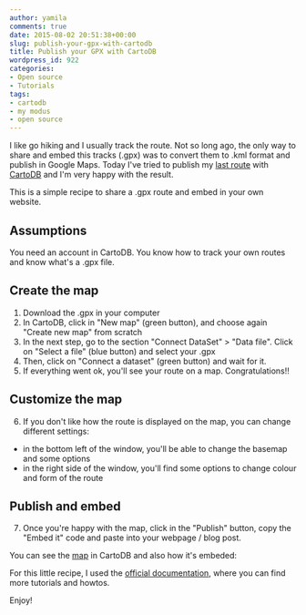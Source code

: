 ```yaml
---
author: yamila
comments: true
date: 2015-08-02 20:51:38+00:00
slug: publish-your-gpx-with-cartodb
title: Publish your GPX with CartoDB
wordpress_id: 922
categories:
- Open source
- Tutorials
tags:
- cartodb
- my modus
- open source
---
```


I like go hiking and I usually track the route. Not so long ago, the only way to share and embed this tracks (.gpx) was to convert them to .kml format and publish in Google Maps. Today I've tried to publish my [last route](http://dendarii.es/windmills-path-desde-hassocks-hasta-lewes/) with [CartoDB](https://cartodb.com/) and I'm very happy with the result.

This is a simple recipe to share a .gpx route and embed in your own website.

<!-- more -->



## Assumptions



You need an account in CartoDB. You know how to track your own routes and know what's a .gpx file.



## Create the map



1. Download the .gpx in your computer
2. In CartoDB, click in "New map" (green button), and choose again "Create new map" from scratch
3. In the next step, go to the section "Connect DataSet" > "Data file". Click on "Select a file" (blue button) and select your .gpx
4. Then, click on "Connect a dataset" (green button) and wait for it.
5. If everything went ok, you'll see your route on a map. Congratulations!!



## Customize the map

6. If you don't like how the route is displayed on the map, you can change different settings:
  * in the bottom left of the window, you'll be able to change the basemap and some options
  * in the right side of the window, you'll find some options to change colour and form of the route





## Publish and embed



7. Once you're happy with the map, click in the "Publish" button, copy the "Embed it" code and paste into your webpage / blog post.

You can see the [map](https://yami.cartodb.com/viz/8ab61126-3953-11e5-a325-0e018d66dc29/public_map) in CartoDB and also how it's embeded:



For this little recipe, I used the [official documentation](http://docs.cartodb.com/tutorials/adding_geometries.html), where you can find more tutorials and howtos.

Enjoy!
